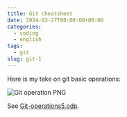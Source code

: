 ```yaml
---
title: Git cheatsheet
date: 2024-03-27T00:00:00+00:00
categories:
  - coding
  - english
tags:
  - git
slug: git-1
---
```


Here is my take on git basic operations:

![Git operation PNG](/img/Git-operations5.png)

See [Git-operations5.odp](https://github.com/osamuaoki/osamuaoki-hugo-proj/tree/master/019_git).

<!-- vim: set sw=4 sts=4 ai si et tw=79 ft=markdown: -->
